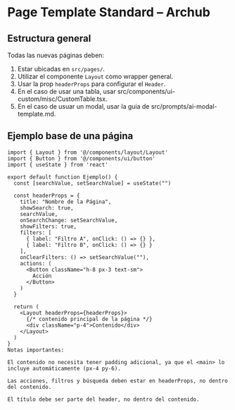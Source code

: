# Page Template Standard – Archub

## Estructura general

Todas las nuevas páginas deben:

1. Estar ubicadas en `src/pages/`.
2. Utilizar el componente `Layout` como wrapper general.
3. Usar la prop `headerProps` para configurar el `Header`.
4. En el caso de usar una tabla, usar src/components/ui-custom/misc/CustomTable.tsx.
5. En el caso de usuar un modal, usar la guia de src/prompts/ai-modal-template.md.

## Ejemplo base de una página

```tsx
import { Layout } from '@/components/layout/Layout'
import { Button } from '@/components/ui/button'
import { useState } from 'react'

export default function Ejemplo() {
  const [searchValue, setSearchValue] = useState("")

  const headerProps = {
    title: "Nombre de la Página",
    showSearch: true,
    searchValue,
    onSearchChange: setSearchValue,
    showFilters: true,
    filters: [
      { label: "Filtro A", onClick: () => {} },
      { label: "Filtro B", onClick: () => {} }
    ],
    onClearFilters: () => setSearchValue(""),
    actions: (
      <Button className="h-8 px-3 text-sm">
        Acción
      </Button>
    )
  }

  return (
    <Layout headerProps={headerProps}>
      {/* contenido principal de la página */}
      <div className="p-4">Contenido</div>
    </Layout>
  )
}
Notas importantes:

El contenido no necesita tener padding adicional, ya que el <main> lo incluye automáticamente (px-4 py-6).

Las acciones, filtros y búsqueda deben estar en headerProps, no dentro del contenido.

El título debe ser parte del header, no dentro del contenido.